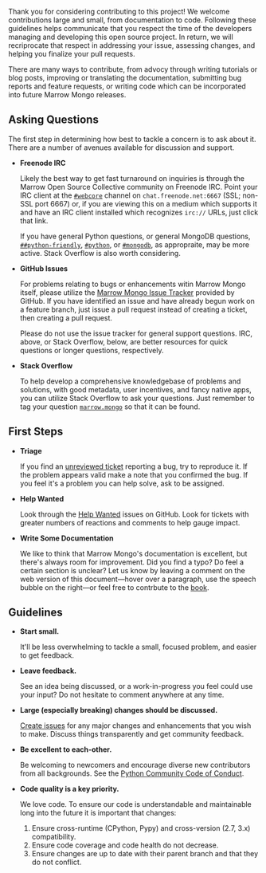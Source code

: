 Thank you for considering contributing to this project! We welcome contributions large and small, from documentation to code. Following these guidelines helps communicate that you respect the time of the developers managing and developing this open source project. In return, we will recriprocate that respect in addressing your issue, assessing changes, and helping you finalize your pull requests.

There are many ways to contribute, from advocy through writing tutorials or blog posts, improving or translating the documentation, submitting bug reports and feature requests, or writing code which can be incorporated into future Marrow Mongo releases.


## Asking Questions

The first step in determining how best to tackle a concern is to ask about it. There are a number of avenues available for discussion and support.

* **Freenode IRC**

  Likely the best way to get fast turnaround on inquiries is through the Marrow Open Source Collective community on Freenode IRC.  Point your IRC client at the [`#webcore`](irc://chat.freenode.net:6667/%23webcore) channel on `chat.freenode.net:6667` (SSL; non-SSL port 6667) or, if you are viewing this on a medium which supports it and have an IRC client installed which recognizes `irc://` URLs, just click that link.

  If you have general Python questions, or general MongoDB questions, [`##python-friendly`](irc://chat.freenode.net:6667/%23%23python-friendly), [`#python`](irc://chat.freenode.net:6667/%23python), or [`#mongodb`](irc://chat.freenode.net:6667/%23mongodb), as appropraite, may be more active. Stack Overflow is also worth considering.

* **GitHub Issues**

  For problems relating to bugs or enhancements witin Marrow Mongo itself, please utilize the [Marrow Mongo Issue Tracker](https://github.com/marrow/mongo/issues) provided by GitHub.  If you have identified an issue and have already begun work on a feature branch, just issue a pull request instead of creating a ticket, then creating a pull request.

  Please do not use the issue tracker for general support questions.  IRC, above, or Stack Overflow, below, are better resources for quick questions or longer questions, respectively.

* **Stack Overflow**

  To help develop a comprehensive knowledgebase of problems and solutions, with good metadata, user incentives, and fancy native apps, you can utilize Stack Overflow to ask your questions.  Just remember to tag your question [`marrow.mongo`](http://stackoverflow.com/questions/tagged/marrow.mongo) so that it can be found.


## First Steps

* **Triage** 

  If you find an [unreviewed ticket](https://github.com/marrow/mongo/issues?q=is%3Aopen+is%3Aissue+no%3Alabel) reporting a bug, try to reproduce it. If the problem appears valid make a note that you confirmed the bug. If you feel it's a problem you can help solve, ask to be assigned.


* **Help Wanted**

  Look through the [Help Wanted](https://github.com/marrow/mongo/issues?q=is%3Aopen+label%3A%22help+wanted%22+sort%3Areactions-%2B1-desc) issues on GitHub. Look for tickets with greater numbers of reactions and comments to help gauge impact.

* **Write Some Documentation**

  We like to think that Marrow Mongo's documentation is excellent, but there's always room for improvement. Did you find a typo? Do feel a certain section is unclear? Let us know by leaving a comment on the web version of this document—hover over a paragraph, use the speech bubble on the right—or feel free to contrbute to the [book](https://github.com/marrow/mongo/tree/book).


## Guidelines

* **Start small.**

  It'll be less overwhelming to tackle a small, focused problem, and easier to get feedback.

* **Leave feedback.**

  See an idea being discussed, or a work-in-progress you feel could use your input? Do not hesitate to comment anywhere at any time.


* **Large (especially breaking) changes should be discussed.**

  [Create issues](https://github.com/marrow/mongo/issues/new) for any major changes and enhancements that you wish to make. Discuss things transparently and get community feedback.

* **Be excellent to each-other.**

  Be welcoming to newcomers and encourage diverse new contributors from all backgrounds. See the [Python Community Code of Conduct](https://www.python.org/psf/codeofconduct/).

* **Code quality is a key priority.**

  We love code. To ensure our code is understandable and maintainable long into the future it is important that changes:

  1. Ensure cross-runtime (CPython, Pypy) and cross-version (2.7, 3.x) compatibility.
  2. Ensure code coverage and code health do not decrease.
  3. Ensure changes are up to date with their parent branch and that they do not conflict.

<!-- 
https://github.com/nayafia/contributing-template/blob/master/CONTRIBUTING-template.md
https://gist.github.com/audreyr/4feef90445b9680475f2
http://gruntjs.com/contributing
http://www.contribution-guide.org
-->
